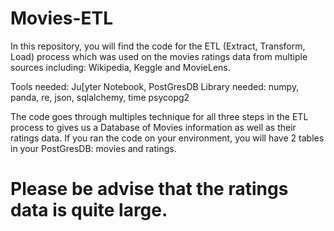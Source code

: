 # Movies-ETL
In this repository, you will find the code for the ETL (Extract, Transform, Load) process which was used on the movies ratings data from multiple sources including: Wikipedia, Keggle and MovieLens. 

Tools needed: Ju[yter Notebook, PostGresDB
Library needed: numpy, panda, re, json, sqlalchemy, time psycopg2

The code goes through multiples technique for all three steps in the ETL process to gives us a Database of Movies information as well as their ratings data. If you ran the code on your environment, you will have 2 tables in your PostGresDB: movies and ratings.

# Please be advise that the ratings data is quite large.